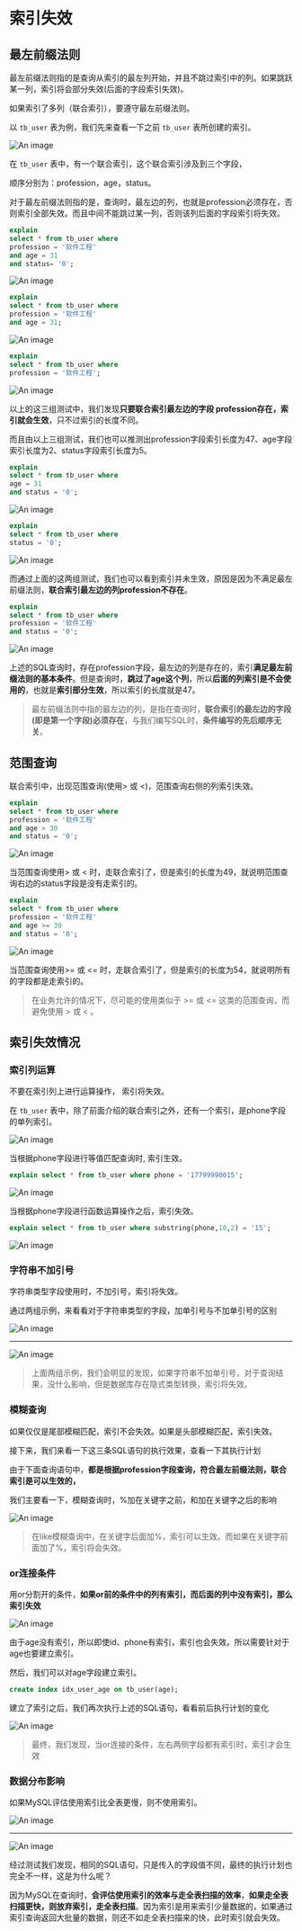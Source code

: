 # 索引失效

## 最左前缀法则

最左前缀法则指的是查询从索引的最左列开始，并且不跳过索引中的列。如果跳跃某一列，索引将会部分失效(后面的字段索引失效)。

如果索引了多列（联合索引），要遵守最左前缀法则。

以 `tb_user` 表为例，我们先来查看一下之前 `tb_user` 表所创建的索引。

![An image](/img/dev/mysql/36.png)

在 `tb_user` 表中，有一个联合索引，这个联合索引涉及到三个字段，

顺序分别为：profession，age，status。

对于最左前缀法则指的是，查询时，最左边的列，也就是profession必须存在，否则索引全部失效。而且中间不能跳过某一列，否则该列后面的字段索引将失效。

```sql
explain 
select * from tb_user where 
profession = '软件工程' 
and age = 31 
and status= '0';
```

![An image](/img/dev/mysql/37.png)

```sql
explain 
select * from tb_user where 
profession = '软件工程' 
and age = 31;
```

![An image](/img/dev/mysql/38.png)

```sql
explain 
select * from tb_user where 
profession = '软件工程';
```

![An image](/img/dev/mysql/39.png)

以上的这三组测试中，我们发现**只要联合索引最左边的字段 profession存在，索引就会生效**，只不过索引的长度不同。

而且由以上三组测试，我们也可以推测出profession字段索引长度为47、age字段索引长度为2、status字段索引长度为5。

```sql
explain 
select * from tb_user where 
age = 31 
and status = '0';
```

![An image](/img/dev/mysql/40.png)

```sql
explain 
select * from tb_user where 
status = '0';
```

![An image](/img/dev/mysql/41.png)

而通过上面的这两组测试，我们也可以看到索引并未生效，原因是因为不满足最左前缀法则，**联合索引最左边的列profession不存在**。

```sql
explain 
select * from tb_user where 
profession = '软件工程' 
and status = '0';
```

![An image](/img/dev/mysql/42.png)

上述的SQL查询时，存在profession字段，最左边的列是存在的，索引**满足最左前缀法则的基本条件**。但是查询时，**跳过了age这个列**，所以**后面的列索引是不会使用的**，也就是**索引部分生效**，所以索引的长度就是47。

> 最左前缀法则中指的最左边的列，是指在查询时，**联合索引的最左边的字段(即是第一个字段)必须存在**，与我们编写SQL时，**条件编写的先后顺序无关**。

## 范围查询

联合索引中，出现范围查询(使用> 或 <)，范围查询右侧的列索引失效。

```sql
explain 
select * from tb_user where 
profession = '软件工程' 
and age > 30 
and status = '0';
```

![An image](/img/dev/mysql/43.png)

当范围查询使用> 或 < 时，走联合索引了，但是索引的长度为49，就说明范围查询右边的status字段是没有走索引的。

```sql
explain 
select * from tb_user where 
profession = '软件工程' 
and age >= 30 
and status = '0';
```

![An image](/img/dev/mysql/44.png)

当范围查询使用>= 或 <= 时，走联合索引了，但是索引的长度为54，就说明所有的字段都是走索引的。

>在业务允许的情况下，尽可能的使用类似于 >= 或 <= 这类的范围查询，而避免使用 > 或 < 。

## 索引失效情况

### 索引列运算

不要在索引列上进行运算操作， 索引将失效。

在 `tb_user` 表中，除了前面介绍的联合索引之外，还有一个索引，是phone字段的单列索引。

![An image](/img/dev/mysql/45.png)

当根据phone字段进行等值匹配查询时, 索引生效。

```sql
explain select * from tb_user where phone = '17799990015';
```

![An image](/img/dev/mysql/46.png)

当根据phone字段进行函数运算操作之后，索引失效。

```sql
explain select * from tb_user where substring(phone,10,2) = '15';
```

![An image](/img/dev/mysql/47.png)

### 字符串不加引号

字符串类型字段使用时，不加引号，索引将失效。

通过两组示例，来看看对于字符串类型的字段，加单引号与不加单引号的区别

![An image](/img/dev/mysql/48.png)

------

![An image](/img/dev/mysql/49.png)

> 上面两组示例，我们会明显的发现，如果字符串不加单引号，对于查询结果，没什么影响，但是数据库存在隐式类型转换，索引将失效。

### 模糊查询

如果仅仅是尾部模糊匹配，索引不会失效。如果是头部模糊匹配，索引失效。

接下来，我们来看一下这三条SQL语句的执行效果，查看一下其执行计划

由于下面查询语句中，**都是根据profession字段查询，符合最左前缀法则，联合索引是可以生效的，**

我们主要看一下，模糊查询时，%加在关键字之前，和加在关键字之后的影响

![An image](/img/dev/mysql/50.png)

> 在like模糊查询中，在关键字后面加%，索引可以生效。而如果在关键字前面加了%，索引将会失效。

### or连接条件

用or分割开的条件，**如果or前的条件中的列有索引，而后面的列中没有索引，那么索引失效**

![An image](/img/dev/mysql/51.png)

由于age没有索引，所以即使id、phone有索引，索引也会失效。所以需要针对于age也要建立索引。

然后，我们可以对age字段建立索引。

```sql
create index idx_user_age on tb_user(age);
```

建立了索引之后，我们再次执行上述的SQL语句，看看前后执行计划的变化

![An image](/img/dev/mysql/52.png)

> 最终，我们发现，当or连接的条件，左右两侧字段都有索引时，索引才会生效

### 数据分布影响

如果MySQL评估使用索引比全表更慢，则不使用索引。

![An image](/img/dev/mysql/53.png)

------

![An image](/img/dev/mysql/54.png)

经过测试我们发现，相同的SQL语句，只是传入的字段值不同，最终的执行计划也完全不一样，这是为什么呢？

因为MySQL在查询时，**会评估使用索引的效率与走全表扫描的效率**，**如果走全表扫描更快，则放弃索引，走全表扫描**。因为索引是用来索引少量数据的，如果通过索引查询返回大批量的数据，则还不如走全表扫描来的快，此时索引就会失效。
